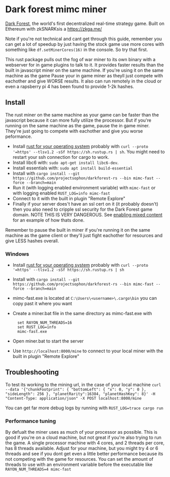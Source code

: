 # Dark forest mimc miner

[Dark Forest](https://zkga.me/), the world's first decentralized real-time strategy game. Built on Ethereum with zkSNARKsis a <https://zkga.me/>

Note if you're not technical and cant get through this guide, remember you can get a lot of speedup by just having the stock game use more cores with something like `df.setMinerCores(16)` in the console. So try that first.

This rust package pulls out the fog of war miner to its own binary with a webserver for in game plugins to talk to it. It provides faster results than the built in javascript miner on the same machine. If you're using it on the same machine as the game Pause your in game miner as theyll just compete with eachother and give WORSE results. It also can run remotely in the cloud or even a rapsberry pi 4 has been found to provide 1-2k hashes.

## Install

The rust miner on the same machine as your game can be faster than the javascript because it can more fully utilize the processor. But if you're running on the same machine as the game, pause the in game miner. They're just going to compete with eachother and give you worse peformance.

- Install [rust for your operating system](https://www.rust-lang.org/tools/install) probably with `curl --proto '=https' --tlsv1.2 -sSf https://sh.rustup.rs | sh`. You might need to restart your ssh connection for cargo to work.
- Install libc6 with: `sudo apt-get install libc6-dev`. 
- Install essentials with: `sudo apt install build-essential`
- Install with `cargo install --git  https://github.com/projectsophon/darkforest-rs --bin mimc-fast --force --branch=main`
- Run it (with logging enabled environment variable) with `mimc-fast` or with logging enabled `RUST_LOG=info mimc-fast`
- Connect to it with the built in plugin "Remote Explore"
- Finally if your server does't have an ssl cert on it (it probably doesn't) then you also need to cripple ssl security for the Dark Forest game domain. NOTE THIS IS VERY DANGEROUS. See [enabling mixed content](https://github.com/darkforest-eth/plugins/blob/dc1e024ac658ef34873f8b36176cca2945e52e7c/content/productivity/remote-explore/enable-mixed.md) for an example of how thats done. 

Remember to pause the built in miner if you're running it on the same machine as the game client or they'll just fight eachother for resources and give LESS hashes overall.

### Windows
- Install [rust for your operating system](https://www.rust-lang.org/tools/install) probably with `curl --proto '=https' --tlsv1.2 -sSf https://sh.rustup.rs | sh`
- Install with `cargo install --git  https://github.com/projectsophon/darkforest-rs --bin mimc-fast --force --branch=main`
- mimc-fast.exe is located at `C:\Users\<username>\.cargo\bin` you can copy past it where you want
- Create a miner.bat file in the same directory as mimc-fast.exe with 

		set RAYON_NUM_THREADS=16
		set RUST_LOG=info
		mimc-fast.exe
- Open miner.bat to start the server
- Use `http://localhost:8000/mine` to connect to your local miner with the built in plugin "Remote Explore"

## Troubleshooting
To test its working to the mining url, in the case of your local machine `curl --data '{"chunkFootprint": { "bottomLeft": { "x": 0, "y": 0 }, "sideLength": 256 }, "planetRarity":16384, "planetHashKey": 8}' -H "Content-Type: application/json" -X POST localhost:8000/mine`

You can get far more debug logs by running with `RUST_LOG=trace cargo run`

### Performance tuning

By defualt the miner uses as much of your processor as possible. This is good if you're on a cloud machine, but not great if you're also trying to run the game. A single processor machine with 4 cores, and 2 threads per core, has 8 threads available. Adjust for your machine, but you might try 4 or 6 threads and see if you dont get even a little better performance because its not competing with the game for resources. You can set the amount of threads to use with an environment variable before the executable like `RAYON_NUM_THREADS=4 mimc-fast`

